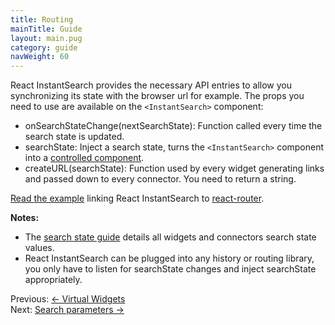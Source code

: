 ```yaml
---
title: Routing
mainTitle: Guide
layout: main.pug
category: guide
navWeight: 60
---
```


React InstantSearch provides the necessary API entries to allow you synchronizing its state with the browser
url for example. The props you need to use are available on the `<InstantSearch>` component:

* onSearchStateChange(nextSearchState): Function called every time the search state is updated.
* searchState: Inject a search state, turns the `<InstantSearch>` component into a [controlled component](https://facebook.github.io/react/docs/forms.html#controlled-components).
* createURL(searchState): Function used by every widget generating links and passed down to every connector. You
need to return a string.

[Read the example](https://github.com/algolia/instantsearch.js/tree/v2/packages/react-instantsearch/examples/react-router) linking React InstantSearch to [react-router](https://github.com/ReactTraining/react-router).

**Notes:**
* The [search state guide](guide/Search_state.html) details all widgets and connectors search state values.
* React InstantSearch can be plugged into any history or routing library, you only have to listen for searchState
changes and inject searchState appropriately.

<div class="guide-nav">
    <div class="guide-nav-left">
        Previous: <a href="guide/Virtual_widgets.html">← Virtual Widgets</a>
    </div>
    <div class="guide-nav-right">
        Next: <a href="guide/Search_parameters.html">Search parameters →</a>
    </div>
</div>
